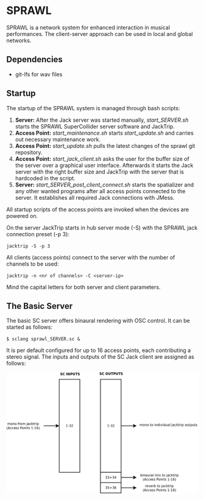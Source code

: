 SPRAWL
======

SPRAWL is a network system for enhanced interaction in
musical performances. The client-server approach can be used
in local and global networks.


Dependencies
------------

- git-lfs for wav files

Startup
-------

The startup of the SPRAWL system is managed through bash scripts:

1. **Server:**
	After the Jack server was started manually, *start_SERVER.sh* starts the SPRAWL SuperCollider server software and JackTrip.
2. **Access Point:**
	*start_maintenance.sh* starts *start_update.sh* and carries out necessary maintenance work.
3. **Access Point:**
	*start_update.sh* pulls the latest changes of the sprawl git repository.
4. **Access Point:**
	*start_jack_client.sh* asks the user for the buffer size of the server over a graphical user interface.
	Afterwards it starts the Jack server with the right buffer size and JackTrip with the server that is hardcoded in the script.
5. **Server:**
	*start_SERVER_post_client_connect.sh* starts the spatializer and any other wanted programs after all access points connected to the server. It establishes all required Jack connections with JMess.


All startup scripts of the access points are invoked when the devices are powered on.

On the server JackTrip starts in hub server mode (-S) with the SPRAWL jack connection preset (-p 3):
```
jacktrip -S -p 3
```

All clients (access points) connect to the server with the number of channels to be used:
```
jacktrip -n <nr of channels> -C <server-ip>
```
Mind the capital letters for both server and client parameters.



The Basic Server
----------------

The basic SC server offers binaural rendering with OSC control.
It can be started as follows:

```console
$ sclang sprawl_SERVER.sc &
```

It is per default configured for up to 16 access points,
each contributing a stereo signal. The inputs and outputs
of the SC Jack client are assigned as follows:

<img src="./graphics/basic_server_connections.png" width="800">
